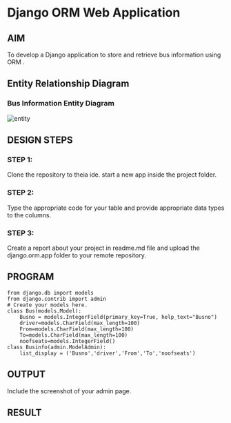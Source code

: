 # Django ORM Web Application

## AIM
To develop a Django application to store and retrieve bus information using ORM .

## Entity Relationship Diagram

### Bus Information Entity Diagram

![entity](https://user-images.githubusercontent.com/118704873/209542725-056b9182-2b99-4c51-a1d8-87d9d7c48cbd.png)




## DESIGN STEPS

### STEP 1:
Clone the repository to theia ide. start a new app inside the project folder.

### STEP 2:
Type the appropriate code for your table and provide appropriate data types to the columns.
### STEP 3:
Create a report about your project in readme.md file and upload the django.orm.app folder to your remote repository.

## PROGRAM
```
from django.db import models
from django.contrib import admin
# Create your models here.
class Bus(models.Model):
    Busno = models.IntegerField(primary_key=True, help_text="Busno")
    driver=models.CharField(max_length=100)
    From=models.CharField(max_length=100)
    To=models.CharField(max_length=100)
    noofseats=models.IntegerField()
class Businfo(admin.ModelAdmin):
    list_display = ('Busno','driver','From','To','noofseats')    

```
## OUTPUT

Include the screenshot of your admin page.


## RESULT
